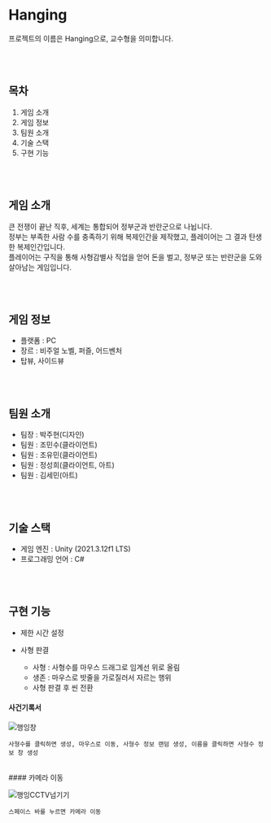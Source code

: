 # Hanging
  프로젝트의 이름은 Hanging으로, 교수형을 의미합니다.

<br/><br/>
## 목차
  1. 게임 소개
  2. 게임 정보
  3. 팀원 소개
  4. 기술 스택
  5. 구현 기능

<br/><br/>
## 게임 소개
  큰 전쟁이 끝난 직후, 세계는 통합되어 정부군과 반란군으로 나뉩니다. <br/>
  정부는 부족한 사람 수를 충족하기 위해 복제인간을 제작했고, 플레이어는 그 결과 탄생한 복제인간입니다.<br/>
  플레이어는 구직을 통해 사형감별사 직업을 얻어 돈을 벌고, 정부군 또는 반란군을 도와 살아남는 게임입니다.

<br/><br/>
## 게임 정보
  - 플랫폼 : PC
  - 장르 : 비주얼 노벨, 퍼즐, 어드벤처
  - 탑뷰, 사이드뷰
  
<br/><br/>
## 팀원 소개
  - 팀장 : 박주현(디자인)
  - 팀원 : 조민수(클라이언트)
  - 팀원 : 조유민(클라이언트)
  - 팀원 : 정성희(클라이언트, 아트)
  - 팀원 : 김세민(아트)
  
<br/><br/>
## 기술 스택
  - 게임 엔진 : Unity (2021.3.12f1 LTS)
  - 프로그래밍 언어 : C#
  
<br/><br/>
## 구현 기능
  - 제한 시간 설정
  
  - 사형 판결    
    - 사형 : 사형수를 마우스 드래그로 임계선 위로 올림
    - 생존 : 마우스로 밧줄을 가로질러서 자르는 행위
    - 사형 판결 후 씬 전환
  
#### 사건기록서
![행잉창](https://user-images.githubusercontent.com/40791869/216998972-d4a7b093-133e-4162-b731-017c5ae4d19b.gif)

    사형수를 클릭하면 생성, 마우스로 이동, 사형수 정보 랜덤 생성, 이름을 클릭하면 사형수 정보 창 생성

<br/>
#### 카메라 이동

![행잉CCTV넘기기](https://user-images.githubusercontent.com/40791869/217000561-8d6de74b-c535-4e29-8139-e051d70dc827.gif)

    스페이스 바를 누르면 카메라 이동
